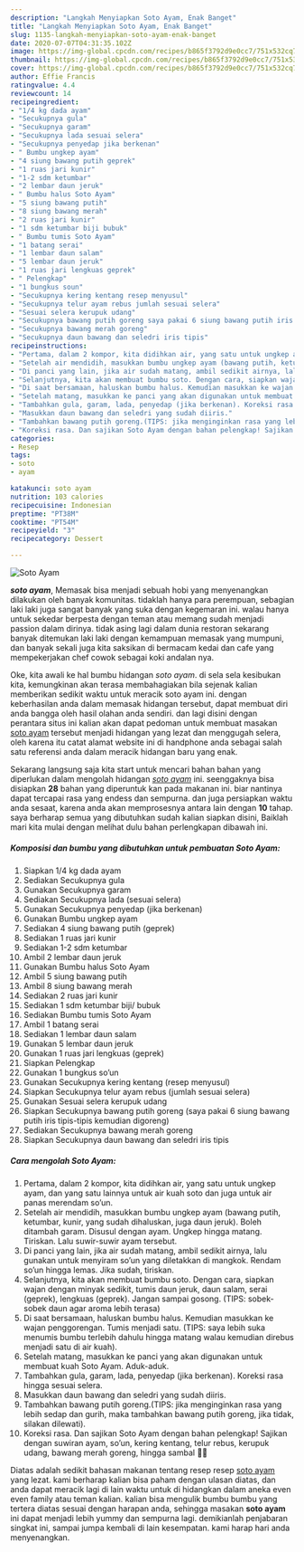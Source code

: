 ```yaml
---
description: "Langkah Menyiapkan Soto Ayam, Enak Banget"
title: "Langkah Menyiapkan Soto Ayam, Enak Banget"
slug: 1135-langkah-menyiapkan-soto-ayam-enak-banget
date: 2020-07-07T04:31:35.102Z
image: https://img-global.cpcdn.com/recipes/b865f3792d9e0cc7/751x532cq70/soto-ayam-foto-resep-utama.jpg
thumbnail: https://img-global.cpcdn.com/recipes/b865f3792d9e0cc7/751x532cq70/soto-ayam-foto-resep-utama.jpg
cover: https://img-global.cpcdn.com/recipes/b865f3792d9e0cc7/751x532cq70/soto-ayam-foto-resep-utama.jpg
author: Effie Francis
ratingvalue: 4.4
reviewcount: 14
recipeingredient:
- "1/4 kg dada ayam"
- "Secukupnya gula"
- "Secukupnya garam"
- "Secukupnya lada sesuai selera"
- "Secukupnya penyedap jika berkenan"
- " Bumbu ungkep ayam"
- "4 siung bawang putih geprek"
- "1 ruas jari kunir"
- "1-2 sdm ketumbar"
- "2 lembar daun jeruk"
- " Bumbu halus Soto Ayam"
- "5 siung bawang putih"
- "8 siung bawang merah"
- "2 ruas jari kunir"
- "1 sdm ketumbar biji bubuk"
- " Bumbu tumis Soto Ayam"
- "1 batang serai"
- "1 lembar daun salam"
- "5 lembar daun jeruk"
- "1 ruas jari lengkuas geprek"
- " Pelengkap"
- "1 bungkus soun"
- "Secukupnya kering kentang resep menyusul"
- "Secukupnya telur ayam rebus jumlah sesuai selera"
- "Sesuai selera kerupuk udang"
- "Secukupnya bawang putih goreng saya pakai 6 siung bawang putih iris tipistipis kemudian digoreng"
- "Secukupnya bawang merah goreng"
- "Secukupnya daun bawang dan seledri iris tipis"
recipeinstructions:
- "Pertama, dalam 2 kompor, kita didihkan air, yang satu untuk ungkep ayam, dan yang satu lainnya untuk air kuah soto dan juga untuk air panas merendam so’un."
- "Setelah air mendidih, masukkan bumbu ungkep ayam (bawang putih, ketumbar, kunir, yang sudah dihaluskan, juga daun jeruk). Boleh ditambah garam. Disusul dengan ayam. Ungkep hingga matang. Tiriskan. Lalu suwir-suwir ayam tersebut."
- "Di panci yang lain, jika air sudah matang, ambil sedikit airnya, lalu gunakan untuk menyiram so’un yang diletakkan di mangkok. Rendam so’un hingga lemas. Jika sudah, tiriskan."
- "Selanjutnya, kita akan membuat bumbu soto. Dengan cara, siapkan wajan dengan minyak sedikit, tumis daun jeruk, daun salam, serai (geprek), lengkuas (geprek). Jangan sampai gosong. (TIPS: sobek-sobek daun agar aroma lebih terasa)"
- "Di saat bersamaan, haluskan bumbu halus. Kemudian masukkan ke wajan penggorengan. Tumis menjadi satu. (TIPS: saya lebih suka menumis bumbu terlebih dahulu hingga matang walau kemudian direbus menjadi satu di air kuah)."
- "Setelah matang, masukkan ke panci yang akan digunakan untuk membuat kuah Soto Ayam. Aduk-aduk."
- "Tambahkan gula, garam, lada, penyedap (jika berkenan). Koreksi rasa hingga sesuai selera."
- "Masukkan daun bawang dan seledri yang sudah diiris."
- "Tambahkan bawang putih goreng.(TIPS: jika menginginkan rasa yang lebih sedap dan gurih, maka tambahkan bawang putih goreng, jika tidak, silakan dilewati)."
- "Koreksi rasa. Dan sajikan Soto Ayam dengan bahan pelengkap! Sajikan dengan suwiran ayam, so’un, kering kentang, telur rebus, kerupuk udang, bawang merah goreng, hingga sambal 🤤🥰"
categories:
- Resep
tags:
- soto
- ayam

katakunci: soto ayam 
nutrition: 103 calories
recipecuisine: Indonesian
preptime: "PT38M"
cooktime: "PT54M"
recipeyield: "3"
recipecategory: Dessert

---
```



![Soto Ayam](https://img-global.cpcdn.com/recipes/b865f3792d9e0cc7/751x532cq70/soto-ayam-foto-resep-utama.jpg)

<b><i>soto ayam</i></b>, Memasak bisa menjadi sebuah hobi yang menyenangkan dilakukan oleh banyak komunitas. tidaklah hanya para perempuan, sebagian laki laki juga sangat banyak yang suka dengan kegemaran ini. walau hanya untuk sekedar berpesta dengan teman atau memang sudah menjadi passion dalam dirinya. tidak asing lagi dalam dunia restoran sekarang banyak ditemukan laki laki dengan kemampuan memasak yang mumpuni, dan banyak sekali juga kita saksikan di bermacam kedai dan cafe yang mempekerjakan chef cowok sebagai koki andalan nya.

Oke, kita awali ke hal bumbu hidangan <i>soto ayam</i>. di sela sela kesibukan kita, kemungkinan akan terasa membahagiakan bila sejenak kalian memberikan sedikit waktu untuk meracik soto ayam ini. dengan keberhasilan anda dalam memasak hidangan tersebut, dapat membuat diri anda bangga oleh hasil olahan anda sendiri. dan lagi disini dengan perantara situs ini kalian akan dapat pedoman untuk membuat masakan <u>soto ayam</u> tersebut menjadi hidangan yang lezat dan menggugah selera, oleh karena itu catat alamat website ini di handphone anda sebagai salah satu referensi anda dalam meracik hidangan baru yang enak.




Sekarang langsung saja kita start untuk mencari bahan bahan yang diperlukan dalam mengolah hidangan <u><i>soto ayam</i></u> ini. seenggaknya bisa disiapkan <b>28</b> bahan yang diperuntuk kan pada makanan ini. biar nantinya dapat tercapai rasa yang endess dan sempurna. dan juga persiapkan waktu anda sesaat, karena anda akan memprosesnya antara lain dengan <b>10</b> tahap. saya berharap semua yang dibutuhkan sudah kalian siapkan disini, Baiklah mari kita mulai dengan melihat dulu bahan perlengkapan dibawah ini.

<!--inarticleads1-->

##### Komposisi dan bumbu yang dibutuhkan untuk pembuatan Soto Ayam:

1. Siapkan 1/4 kg dada ayam
1. Sediakan Secukupnya gula
1. Gunakan Secukupnya garam
1. Sediakan Secukupnya lada (sesuai selera)
1. Gunakan Secukupnya penyedap (jika berkenan)
1. Gunakan  Bumbu ungkep ayam
1. Sediakan 4 siung bawang putih (geprek)
1. Sediakan 1 ruas jari kunir
1. Sediakan 1-2 sdm ketumbar
1. Ambil 2 lembar daun jeruk
1. Gunakan  Bumbu halus Soto Ayam
1. Ambil 5 siung bawang putih
1. Ambil 8 siung bawang merah
1. Sediakan 2 ruas jari kunir
1. Sediakan 1 sdm ketumbar biji/ bubuk
1. Sediakan  Bumbu tumis Soto Ayam
1. Ambil 1 batang serai
1. Sediakan 1 lembar daun salam
1. Gunakan 5 lembar daun jeruk
1. Gunakan 1 ruas jari lengkuas (geprek)
1. Siapkan  Pelengkap
1. Gunakan 1 bungkus so’un
1. Gunakan Secukupnya kering kentang (resep menyusul)
1. Siapkan Secukupnya telur ayam rebus (jumlah sesuai selera)
1. Gunakan Sesuai selera kerupuk udang
1. Siapkan Secukupnya bawang putih goreng (saya pakai 6 siung bawang putih iris tipis-tipis kemudian digoreng)
1. Sediakan Secukupnya bawang merah goreng
1. Siapkan Secukupnya daun bawang dan seledri iris tipis




<!--inarticleads2-->

##### Cara mengolah Soto Ayam:

1. Pertama, dalam 2 kompor, kita didihkan air, yang satu untuk ungkep ayam, dan yang satu lainnya untuk air kuah soto dan juga untuk air panas merendam so’un.
1. Setelah air mendidih, masukkan bumbu ungkep ayam (bawang putih, ketumbar, kunir, yang sudah dihaluskan, juga daun jeruk). Boleh ditambah garam. Disusul dengan ayam. Ungkep hingga matang. Tiriskan. Lalu suwir-suwir ayam tersebut.
1. Di panci yang lain, jika air sudah matang, ambil sedikit airnya, lalu gunakan untuk menyiram so’un yang diletakkan di mangkok. Rendam so’un hingga lemas. Jika sudah, tiriskan.
1. Selanjutnya, kita akan membuat bumbu soto. Dengan cara, siapkan wajan dengan minyak sedikit, tumis daun jeruk, daun salam, serai (geprek), lengkuas (geprek). Jangan sampai gosong. (TIPS: sobek-sobek daun agar aroma lebih terasa)
1. Di saat bersamaan, haluskan bumbu halus. Kemudian masukkan ke wajan penggorengan. Tumis menjadi satu. (TIPS: saya lebih suka menumis bumbu terlebih dahulu hingga matang walau kemudian direbus menjadi satu di air kuah).
1. Setelah matang, masukkan ke panci yang akan digunakan untuk membuat kuah Soto Ayam. Aduk-aduk.
1. Tambahkan gula, garam, lada, penyedap (jika berkenan). Koreksi rasa hingga sesuai selera.
1. Masukkan daun bawang dan seledri yang sudah diiris.
1. Tambahkan bawang putih goreng.(TIPS: jika menginginkan rasa yang lebih sedap dan gurih, maka tambahkan bawang putih goreng, jika tidak, silakan dilewati).
1. Koreksi rasa. Dan sajikan Soto Ayam dengan bahan pelengkap! Sajikan dengan suwiran ayam, so’un, kering kentang, telur rebus, kerupuk udang, bawang merah goreng, hingga sambal 🤤🥰




Diatas adalah sedikit bahasan makanan tentang resep resep <u>soto ayam</u> yang lezat. kami berharap kalian bisa paham dengan ulasan diatas, dan anda dapat meracik lagi di lain waktu untuk di hidangkan dalam aneka even even family atau teman kalian. kalian bisa mengulik bumbu bumbu yang tertera diatas sesuai dengan harapan anda, sehingga masakan <b>soto ayam</b> ini dapat menjadi lebih yummy dan sempurna lagi. demikianlah penjabaran singkat ini, sampai jumpa kembali di lain kesempatan. kami harap hari anda menyenangkan.
